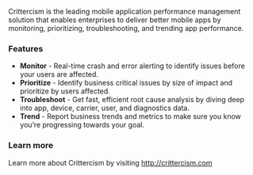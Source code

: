 Crittercism is the leading mobile application performance management solution
that enables enterprises to deliver better mobile apps by monitoring,
prioritizing, troubleshooting, and trending app performance.

### Features
* **Monitor** - Real-time crash and error alerting to identify issues before your users are affected.
* **Prioritize** - Identify business critical issues by size of impact and prioritize by users affected.
* **Troubleshoot** - Get fast, efficient root cause analysis by diving deep into app, device, carrier, user, and diagnostics data.
* **Trend** - Report business trends and metrics to make sure you know you’re progressing towards your goal.

### Learn more

Learn more about Crittercism by visiting http://crittercism.com
